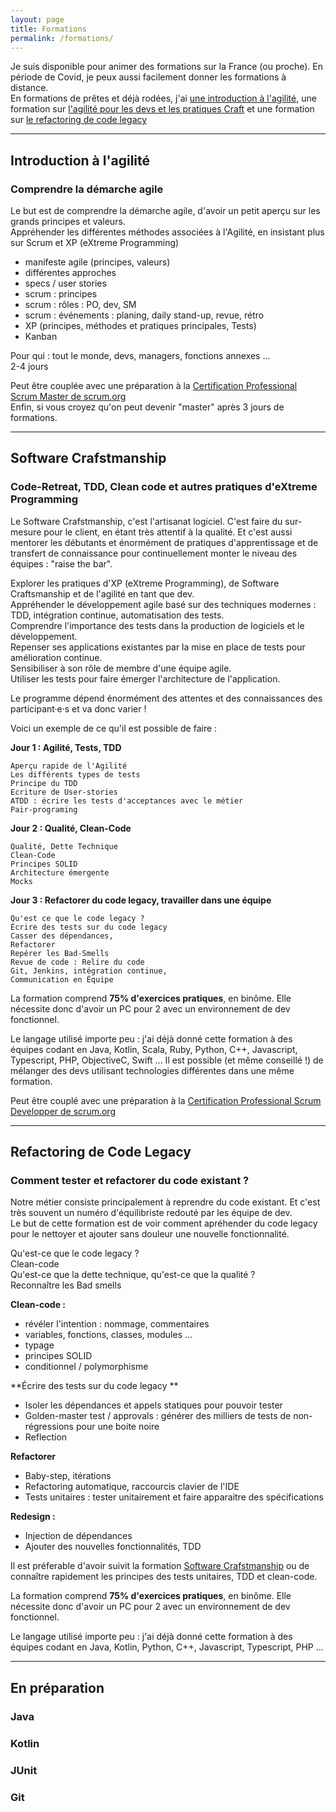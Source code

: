 ```yaml
---
layout: page
title: Formations
permalink: /formations/
---
```


Je suis disponible pour animer des formations sur la France (ou proche). 
En période de Covid, je peux aussi facilement donner les formations à distance.  
En formations de prêtes et déjà rodées, j'ai [une introduction à l'agilité](#introduction--lagilit), une formation sur
[l'agilité pour les devs et les pratiques Craft](#software-crafstmanship) et une formation sur [le refactoring de code legacy](#refactoring-de-code-legacy)

------
## Introduction à l'agilité
### Comprendre la démarche agile
Le but est de comprendre la démarche agile, d'avoir un petit aperçu sur les grands principes et valeurs.  
Appréhender les différentes méthodes associées à l'Agilité, en insistant plus sur Scrum et XP (eXtreme Programming)

* manifeste agile (principes, valeurs)
* différentes approches
* specs / user stories
* scrum : principes
* scrum : rôles : PO, dev, SM
* scrum : événements : planing, daily stand-up, revue, rétro
* XP (principes, méthodes et pratiques principales, Tests)
* Kanban

Pour qui : tout le monde, devs, managers, fonctions annexes ...  
2-4 jours

Peut être couplée avec une préparation à la [Certification Professional Scrum Master de scrum.org](https://www.scrum.org/professional-scrum-certifications/professional-scrum-master-assessments)  
Enfin, si vous croyez qu'on peut devenir "master" après 3 jours de formations.

------
## Software Crafstmanship 
### Code-Retreat, TDD, Clean code et autres pratiques d'eXtreme Programming

Le Software Crafstmanship, c'est l'artisanat logiciel. C'est faire du sur-mesure pour le client, en étant très attentif à la qualité. Et c'est aussi mentorer les débutants et énormément de pratiques d'apprentissage et de transfert de connaissance pour continuellement monter le niveau des équipes : "raise the bar".

Explorer les pratiques d'XP (eXtreme Programming), de Software Craftsmanship et de l'agilité en tant que dev.  
Appréhender le développement agile basé sur des techniques modernes : TDD, intégration continue, automatisation des tests.  
Comprendre l'importance des tests dans la production de logiciels et le développement.  
Repenser ses applications existantes par la mise en place de tests pour amélioration continue.  
Sensibiliser à son rôle de membre d'une équipe agile.  
Utiliser les tests pour faire émerger l'architecture de l'application.  


Le programme dépend énormément des attentes et des connaissances des participant·e·s et va donc varier !  

Voici un exemple de ce qu'il est possible de faire : 

**Jour 1 : Agilité, Tests, TDD**

    Aperçu rapide de l'Agilité
    Les différents types de tests
    Principe du TDD
    Ecriture de User-stories
    ATDD : écrire les tests d'acceptances avec le métier
    Pair-programing

**Jour 2 : Qualité, Clean-Code**     
    
    Qualité, Dette Technique
    Clean-Code
    Principes SOLID
    Architecture émergente 
    Mocks
             
**Jour 3 : Refactorer du code legacy, travailler dans une équipe**

    Qu'est ce que le code legacy ?
    Écrire des tests sur du code legacy
    Casser des dépendances, 
    Refactorer
    Repérer les Bad-Smells
    Revue de code : Relire du code
    Git, Jenkins, intégration continue,
    Communication en Équipe


La formation comprend **75% d'exercices pratiques**, en binôme. Elle nécessite donc d'avoir un PC pour 2 avec un environnement de dev fonctionnel.
  
Le langage utilisé importe peu : j'ai déjà donné cette formation à des équipes codant en Java, Kotlin, Scala, Ruby, Python, C++, Javascript, Typescript, PHP, ObjectiveC, Swift ... Il est possible (et même conseillé !) de mélanger des devs utilisant technologies différentes dans une même formation. 

Peut être couplé avec une préparation à la [Certification Professional Scrum Developper de scrum.org](https://www.scrum.org/professional-scrum-developer-certification)


------
## Refactoring de Code Legacy 
### Comment tester et refactorer du code existant ?
Notre métier consiste principalement à reprendre du code existant. Et c'est très souvent un numéro d'équilibriste redouté par les équipe de dev.    
Le but de cette formation est de voir comment apréhender du code legacy pour le nettoyer et ajouter sans douleur une nouvelle fonctionnalité.  


Qu'est-ce que le code legacy ?  
Clean-code  
Qu'est-ce que la dette technique, qu'est-ce que la qualité ?  
Reconnaître les Bad smells  

**Clean-code :**
- révéler l'intention : nommage, commentaires
- variables, fonctions, classes, modules ...
- typage
- principes SOLID
- conditionnel / polymorphisme  

**Écrire des tests sur du code legacy  **
- Isoler les dépendances et appels statiques pour pouvoir tester  
- Golden-master test / approvals : générer des milliers de tests de non-régressions pour une boite noire
- Reflection

**Refactorer**
- Baby-step, itérations
- Refactoring automatique, raccourcis clavier de l'IDE
- Tests unitaires : tester unitairement et faire apparaitre des spécifications

**Redesign :**
- Injection de dépendances  
- Ajouter des nouvelles fonctionnalités, TDD


Il est préferable d'avoir suivit la formation [Software Crafstmanship](#software-crafstmanship) ou de connaître rapidement les principes des tests unitaires, TDD et clean-code.  

La formation comprend **75% d'exercices pratiques**, en binôme. Elle nécessite donc d'avoir un PC pour 2 avec un environnement de dev fonctionnel.
  
Le langage utilisé importe peu : j'ai déjà donné cette formation à des équipes codant en Java, Kotlin, Python, C++, Javascript, Typescript, PHP ...  

------
## En préparation
### Java
### Kotlin
### JUnit
### Git
